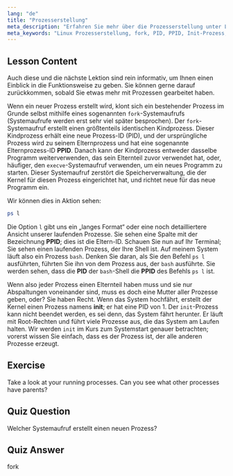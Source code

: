 ```yaml
---
lang: "de"
title: "Prozesserstellung"
meta_description: "Erfahren Sie mehr über die Prozesserstellung unter Linux, fork und Eltern-/Kindprozesse. Verstehen Sie PID, PPID und den Init-Prozess. Ein Leitfaden für Anfänger zur Linux-Prozessverwaltung."
meta_keywords: "Linux Prozesserstellung, fork, PID, PPID, Init-Prozess, Linux Prozesse, Anfänger, Tutorial, Leitfaden"
---
```


## Lesson Content

Auch diese und die nächste Lektion sind rein informativ, um Ihnen einen Einblick in die Funktionsweise zu geben. Sie können gerne darauf zurückkommen, sobald Sie etwas mehr mit Prozessen gearbeitet haben.

Wenn ein neuer Prozess erstellt wird, klont sich ein bestehender Prozess im Grunde selbst mithilfe eines sogenannten `fork`-Systemaufrufs (Systemaufrufe werden erst sehr viel später besprochen). Der `fork`-Systemaufruf erstellt einen größtenteils identischen Kindprozess. Dieser Kindprozess erhält eine neue Prozess-ID (PID), und der ursprüngliche Prozess wird zu seinem Elternprozess und hat eine sogenannte Elternprozess-ID **PPID**. Danach kann der Kindprozess entweder dasselbe Programm weiterverwenden, das sein Elternteil zuvor verwendet hat, oder, häufiger, den `execve`-Systemaufruf verwenden, um ein neues Programm zu starten. Dieser Systemaufruf zerstört die Speicherverwaltung, die der Kernel für diesen Prozess eingerichtet hat, und richtet neue für das neue Programm ein.

Wir können dies in Aktion sehen:

```bash
ps l
```

Die Option `l` gibt uns ein „langes Format“ oder eine noch detailliertere Ansicht unserer laufenden Prozesse. Sie sehen eine Spalte mit der Bezeichnung **PPID**; dies ist die Eltern-ID. Schauen Sie nun auf Ihr Terminal; Sie sehen einen laufenden Prozess, der Ihre Shell ist. Auf meinem System läuft also ein Prozess `bash`. Denken Sie daran, als Sie den Befehl `ps l` ausführten, führten Sie ihn von dem Prozess aus, der `bash` ausführte. Sie werden sehen, dass die **PID** der `bash`-Shell die **PPID** des Befehls `ps l` ist.

Wenn also jeder Prozess einen Elternteil haben muss und sie nur Abspaltungen voneinander sind, muss es doch eine Mutter aller Prozesse geben, oder? Sie haben Recht. Wenn das System hochfährt, erstellt der Kernel einen Prozess namens **init**; er hat eine PID von 1. Der `init`-Prozess kann nicht beendet werden, es sei denn, das System fährt herunter. Er läuft mit Root-Rechten und führt viele Prozesse aus, die das System am Laufen halten. Wir werden `init` im Kurs zum Systemstart genauer betrachten; vorerst wissen Sie einfach, dass es der Prozess ist, der alle anderen Prozesse erzeugt.

## Exercise

Take a look at your running processes. Can you see what other processes have parents?

## Quiz Question

Welcher Systemaufruf erstellt einen neuen Prozess?

## Quiz Answer

fork
